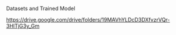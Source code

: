 Datasets and Trained Model

https://drive.google.com/drive/folders/19MAVhYLDcD3DXfvzrVQr-3HlTjG3y_Gm
